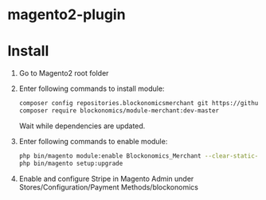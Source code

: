 # magento2-plugin

Install
=======

1. Go to Magento2 root folder

2. Enter following commands to install module:

    ```bash
    composer config repositories.blockonomicsmerchant git https://github.com/cnu1439/magento2-plugin.git
    composer require blockonomics/module-merchant:dev-master
    ```
   Wait while dependencies are updated.
   
3. Enter following commands to enable module:

    ```bash
    php bin/magento module:enable Blockonomics_Merchant --clear-static-content
    php bin/magento setup:upgrade
    ```
4. Enable and configure Stripe in Magento Admin under Stores/Configuration/Payment Methods/blockonomics
